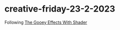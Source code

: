 # creative-friday-23-2-2023

Following [The Gooey Effects With Shader](https://mofu-dev.com/en/blog/gooey-shader/) 